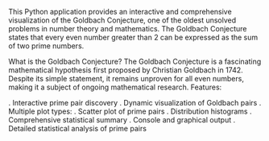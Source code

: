 This Python application provides an interactive and comprehensive visualization of the Goldbach Conjecture, one of the oldest unsolved problems in number theory and mathematics. The Goldbach Conjecture states that every even number greater than 2 can be expressed as the sum of two prime numbers.

What is the Goldbach Conjecture?
The Goldbach Conjecture is a fascinating mathematical hypothesis first proposed by Christian Goldbach in 1742. Despite its simple statement, it remains unproven for all even numbers, making it a subject of ongoing mathematical research.
Features: 

. Interactive prime pair discovery
. Dynamic visualization of Goldbach pairs
. Multiple plot types:
. Scatter plot of prime pairs
. Distribution histograms
. Comprehensive statistical summary
. Console and graphical output
. Detailed statistical analysis of prime pairs

